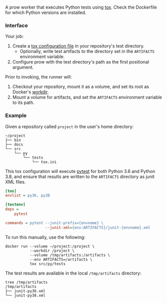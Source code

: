 A prow worker that executes Python tests using [tox](https://tox.readthedocs.io/).
Check the Dockerfile for which Python versions are installed.

### Interface

Your job:
1. Create a [tox configuration file](https://tox.readthedocs.io/en/latest/config.html) in your
repository's test directory.
   * Optionally, write test artifacts to the directory set in the `ARTIFACTS` environment variable.
1. Configure prow with the test directory's path as the first positional argument.

Prior to invoking, the runner will:
1. Checkout your repository, mount it as a volume, and set its root as Docker's 
[workdir](https://docs.docker.com/engine/reference/commandline/run/#set-working-directory--w).
2. Mount a volume for artifacts, and set the `ARTIFACTS` environment variable to its path.

### Example

Given a repository called `project` in the user's home directory:

```shell script
~/project
├── bin
├── docs
└── src
    └── py
        └── tests
            └── tox.ini
```

This tox configuration will execute [pytest](https://docs.pytest.org/) for both Python 3.6 and Python 3.8,
and ensure that results are written to the `ARTIFACTS` directory as junit XML files.

```ini
[tox]
envlist = py36, py38

[testenv]
deps =
    pytest

commands = pytest --junit-prefix={envname} \
                  --junit-xml={env:ARTIFACTS}/junit-{envname}.xml
```

To run this manually, use the following:

```shell script
docker run --volume ~/project:/project \
           --workdir /project \
           --volume /tmp/artifacts:/artifacts \
           --env ARTIFACTS=/artifacts \
           tox src/py/tests
```

The test results are available in the local `/tmp/artifacts` directory:

```shell script
tree /tmp/artifacts
/tmp/artifacts
├── junit-py36.xml
└── junit-py38.xml
```
